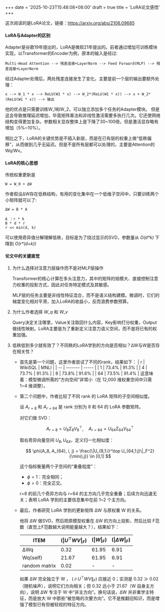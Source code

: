 +++
date = '2025-10-23T15:48:08+08:00'
draft = true
title = 'LoRA论文感悟'
+++

这次阅读的是LoRA论文，链接：https://arxiv.org/abs/2106.09685

#### LoRA与Adapter的区别
Adapter是谷歌19年提出的，LoRA是微软21年提出的。前者通过增加可训练模块实现，以Transformer的Encoder为例，原本的输入是经过:

```
Multi-Head Attention --> 残差连接+LayerNorm --> Feed Forward(MLP) --> 残差连接+LayerNorm
```

经过Adapter处理后，两处残差连接发生了变化，主要是前一个层的输出要额外处理：
```
x --> W_1 * x --> ReLU(W1 * x) --> W_2*(ReLU(W1 * x)) --> x + W_2*(ReLU(W1 * x)) --> 输出
```

他的优点是只需要训练W_1和W_2，可以独立添加多个任务的Adapter模块。
但是这会导致推理延迟增加，毕竟矩阵乘法和非线性激活需要多执行几次。它还使网络结构变得更加复杂。参数相关显存整体上是下降了30~100倍，但是激活显存略有增加（5%~10%）。

相比之下，LoRA的关键优势是不插入新层，而是在已有层的权重上做“低秩偏移”，从而做到几乎无延迟。但是不是所有层都可以处理的，主要是Attention的Wq/Wv。

#### LoRA的核心思想
传统权重更新是
```
W = W_0 + ΔW
```
作者假设ΔW存在低秩结构，有用的变化集中在一个低维子空间中，只要训练两个小矩阵就可以了:
```
ΔW = B * A

A ：r * k
B * d * r
r << min(d, k)
```
可以使用奇异值分解理解低秩，目标是为了绕过显示的SVD，参数量从 _O(d*k)_ 下降到 _O(r*(d+k))_

#### 论文中的关键直觉

1. 为什么选择对注意力层操作而不是对MLP层操作

    Transformer的核心计算在多头注意力，其中的矩阵的规模大、直接控制注意力权重的投影方式，因此对任务特定模式及其敏感。

    MLP层的任务主要是非线性特征混合，而不是语义结构建模。微调时，它们的梯度变化相对平滑，加入LoRA的收益小，反而浪费参数预算。

2. 为什么作者选择 _W_q_ 和 _W_v_

    Query决定关注哪里，Value关注取回什么内容，Key影响打分权重，Output做线性映射。LoRA主要是为了重新定义注意力语义空间，而不是将已有的权重加强。

3. 低秩低到多少就有效了？不同秩的LoRA学到的方向是否相似？ΔW与W是否存在相关性？

    - 首先是第一个问题，这里作者尝试了不同的rank，结果如下：
        | r  | WikiSQL | MNLI  |
        | -- | ------- | ----- |
        | 1  | 73.4%   | 91.3% |
        | 4  | 73.7%   | 91.3% |
        | 8  | 73.8%   | 91.6% |
        | 64 | 73.5%   | 91.4% |
        这意味着：模型微调所需的“方向空间”非常小（在 12,000 维权重空间中只需 1~4 维调整）。

    - 第二个问题中，作者比较了不同 rank 的 LoRA 矩阵的子空间相似度。

        设 $A_{r=8}$ 和 $A_{r=64}$ 是 rank 分别为 8 和 64 的 LoRA 参数矩阵。

        对它们做 SVD：

        $$
        A_{r=8} = U_8 \Sigma_8 V_8^\top, \quad A_{r=64} = U_{64} \Sigma_{64} V_{64}^\top
        $$

        取右奇异向量空间 $U_8, U_{64}$，定义归一化相似度：

        $$
        \phi(A_8, A_{64}, i, j) = \frac{\|U_{8,1:i}^\top U_{64,1:j}\|_F^2}{\min(i,j)} \in [0,1]
        $$

        这个指标衡量两个子空间的“重叠程度”：

        - $\phi = 1$：完全相同；
        - $\phi = 0$：完全正交。

        r=8 的前几个奇异方向与 r=64 的主方向几乎完全重叠；后续方向迅速无关；表明 LoRA 学到的主要信息集中在前 1~2 个主方向。
    
    - 最后，作者研究 LoRA 学到的更新矩阵 ΔW 与原权重 W 的关系。

        他将 ΔW 做SVD，然后把原模型权重在 ΔW 的方向上投影，然后比较 F范数（直觉上F范数越大说明能量越大？），结果如下：

        | ITEM            | $(\|U^\top W V\|_F)$ | $(\|W\|_F)$ | $(\|\Delta W\|_F)$ |
        |-----------------|----------------------|--------------|---------------------|
        | ΔWq             | 0.32                 | 61.95        | 6.91                |
        | Wq(self)        | 21.67                | 61.95        | 6.91                |
        | random matrix   | 0.02                 | -            | -                   |

        如果 ΔW 完全独立于 W ， $(\|U^\top W V\|_F)$ 应接近 0；实测是 0.32 ≫ 0.02（随机噪声），说明它们方向相关；但 0.32 远小于 21.67（W 自身主方向），说明 ΔW 专注于 W 中“非主方向”。换句话说，ΔW 并非重学主特征，而是放大 W 中那些“被忽略的次要方向”。它不是推翻旧知识，而是增强了模型已有但被轻视的特征方向。
